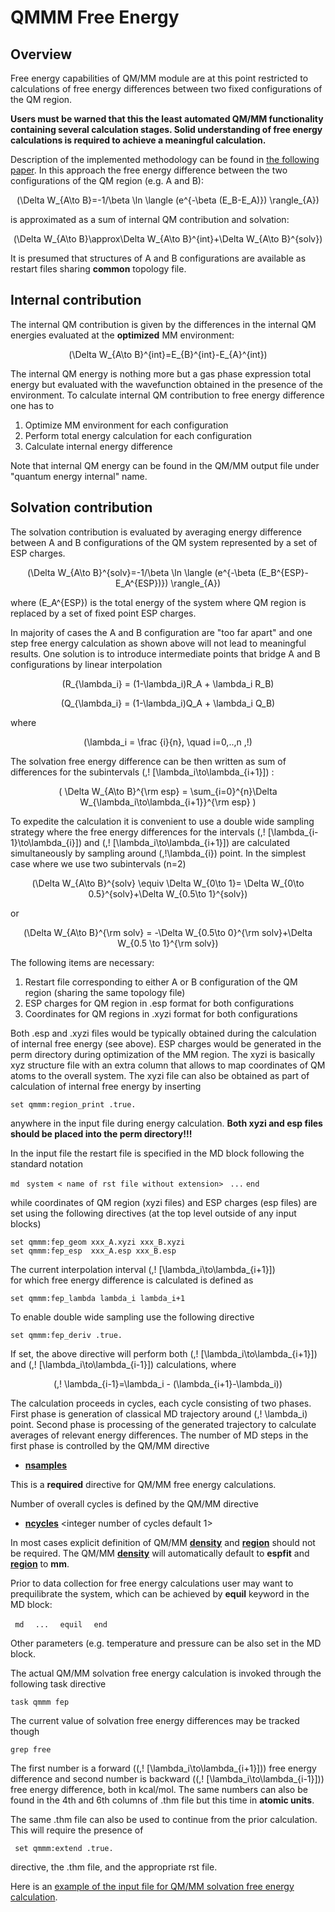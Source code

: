 

# QMMM Free Energy

## Overview

Free energy capabilities of QM/MM module are at this point restricted to
calculations of free energy differences between two fixed configurations
of the QM region.

**Users must be warned that this the least automated QM/MM functionality
containing several calculation stages. Solid understanding of free
energy calculations is required to achieve a meaningful calculation.**

Description of the implemented methodology can be found in [the
following paper](https://dx.doi.org/10.1063/1.2768343). In this
approach the free energy difference between the two configurations of
the QM region (e.g. A and
B):

<center>

\(\Delta W_{A\to B}=-1/\beta \ln \langle (e^{-\beta (E_B-E_A)})  \rangle_{A}\)

</center>

is approximated as a sum of internal QM contribution and
solvation:

<center>

\(\Delta W_{A\to B}\approx\Delta W_{A\to B}^{int}+\Delta W_{A\to B}^{solv}\)

</center>

It is presumed that structures of A and B configurations are available
as restart files sharing **common** topology file.

## Internal contribution

The internal QM contribution is given by the differences in the internal
QM energies evaluated at the **optimized** MM environment:

<center>

\(\Delta W_{A\to B}^{int}=E_{B}^{int}-E_{A}^{int}\)

</center>

The internal QM energy is nothing more but a gas phase expression total
energy but evaluated with the wavefunction obtained in the presence of
the environment. To calculate internal QM contribution to free energy
difference one has to

1.  Optimize MM environment for each configuration
2.  Perform total energy calculation for each configuration
3.  Calculate internal energy difference

Note that internal QM energy can be found in the QM/MM output file under
"quantum energy internal" name.

## Solvation contribution

The solvation contribution is evaluated by averaging energy difference
between A and B configurations of the QM system represented by a set of
ESP
charges.

<center>

\(\Delta W_{A\to B}^{solv}=-1/\beta \ln \langle (e^{-\beta (E_B^{ESP}-E_A^{ESP})})  \rangle_{A}\)

</center>

where \(E_A^{ESP}\) is the total energy of the system where QM region is
replaced by a set of fixed point ESP charges.

In majority of cases the A and B configuration are "too far apart" and
one step free energy calculation as shown above will not lead to
meaningful results. One solution is to introduce intermediate points
that bridge A and B configurations by linear interpolation

<center>

\(R_{\lambda_i} = (1-\lambda_i)R_A + \lambda_i R_B\)

</center>

<center>

\(Q_{\lambda_i} = (1-\lambda_i)Q_A + \lambda_i Q_B\)

</center>

where

<center>

\(\lambda_i = \frac {i}{n}, \quad i=0,..,n
\,\!\)

</center>

The solvation free energy difference can be then written as sum of
differences for the subintervals \(\,\! [\lambda_i\to\lambda_{i+1}]\)  :

<center>

\(
 \Delta W_{A\to B}^{\rm esp} = \sum_{i=0}^{n}\Delta W_{\lambda_i\to\lambda_{i+1}}^{\rm esp}
\)

</center>

To expedite the calculation it is convenient to use a double wide
sampling strategy where the free energy differences for the intervals
\(\,\! [\lambda_{i-1}\to\lambda_{i}]\)  and
\(\,\! [\lambda_i\to\lambda_{i+1}]\)  are calculated simultaneously by
sampling around \(\,\!\lambda_{i}\)   point. In the simplest case where we
use two subintervals
(n=2)

<center>

\(\Delta W_{A\to B}^{solv} \equiv \Delta W_{0\to 1}= \Delta W_{0\to 0.5}^{solv}+\Delta W_{0.5\to 1}^{solv}\)

</center>

or

<center>

\(\Delta W_{A\to B}^{\rm solv} = -\Delta W_{0.5\to 0}^{\rm solv}+\Delta W_{0.5 \to 1}^{\rm solv}\)

</center>

The following items are necessary:

1.  Restart file corresponding to either A or B configuration of the QM
    region (sharing the same topology file)
2.  ESP charges for QM region in .esp format for both configurations
3.  Coordinates for QM regions in .xyzi format for both configurations

Both .esp and .xyzi files would be typically obtained during the
calculation of internal free energy (see above). ESP charges would be
generated in the perm directory during optimization of the MM region.
The xyzi is basically xyz structure file with an extra column that
allows to map coordinates of QM atoms to the overall system. The xyzi
file can also be obtained as part of calculation of internal free energy
by inserting

`set qmmm:region_print .true.`

anywhere in the input file during energy calculation. **Both xyzi and
esp files should be placed into the perm directory\!\!\!**

In the input file the restart file is specified in the MD block
following the standard notation

`md`
` system < name of rst file without extension>`
` ...`
`end`

while coordinates of QM region (xyzi files) and ESP charges (esp files)
are set using the following directives (at the top level outside of any
input blocks)

`set qmmm:fep_geom xxx_A.xyzi xxx_B.xyzi`
`set qmmm:fep_esp  xxx_A.esp xxx_B.esp`

The current interpolation interval \(\,\! [\lambda_i\to\lambda_{i+1}]\)  
for which free energy difference is calculated is defined as

`set qmmm:fep_lambda lambda_i lambda_i+1`

To enable double wide sampling use the following directive

`set qmmm:fep_deriv .true.`

If set, the above directive will perform both
\(\,\! [\lambda_i\to\lambda_{i+1}]\)  and
\(\,\! [\lambda_i\to\lambda_{i-1}]\)  calculations, where

<center>

\(\,\!
 \lambda_{i-1}=\lambda_i - (\lambda_{i+1}-\lambda_i)\)

</center>

The calculation proceeds in cycles, each cycle consisting of two phases.
First phase is generation of classical MD trajectory around
\(\,\! \lambda_i\) point. Second phase is processing of the generated
trajectory to calculate averages of relevant energy differences. The
number of MD steps in the first phase is controlled by the QM/MM
directive <span id="nsamples"></span>

  - **[nsamples](/Release66:qmmm_nsamples)**
    <integer number of MD steps for sampling>

This is a **required** directive for QM/MM free energy calculations.

Number of overall cycles is defined by the QM/MM directive

  - **[ncycles](/Release66:qmmm_ncycles)** \<integer number
    of cycles default 1\>

In most cases explicit definition of QM/MM
**[density](/Release66:qmmm_density)** and
**[region](/Release66:qmmm_region)** should not be required.
The QM/MM **[density](/Release66:qmmm_density)** will
automatically default to **espfit** and
**[region](/Release66:qmmm_region)** to **mm**.

Prior to data collection for free energy calculations user may want to
prequilibrate the system, which can be achieved by **equil** keyword in
the MD block:

` md`
`  ... `
` equil `<number of equilibration steps>
` end`

Other parameters (e.g. temperature and pressure can be also set in the
MD block.

The actual QM/MM solvation free energy calculation is invoked through
the following task directive

`task qmmm fep`

The current value of solvation free energy differences may be tracked
though

`grep free `<name of the output file>

The first number is a forward (\(\,\! [\lambda_i\to\lambda_{i+1}]\))
free energy difference and second number is backward
(\(\,\! [\lambda_i\to\lambda_{i-1}]\)) free energy difference, both in
kcal/mol. The same numbers can also be found in the 4th and 6th columns
of <system>.thm file but this time in **atomic units**.

The same <system>.thm file can also be used to continue from the prior
calculation. This will require the presence of

` set qmmm:extend .true.`

directive, the <system>.thm file, and the appropriate rst file.

Here is an [example of the input file for QM/MM solvation free energy
calculation](/Release66:QMMM_FEP_Example).